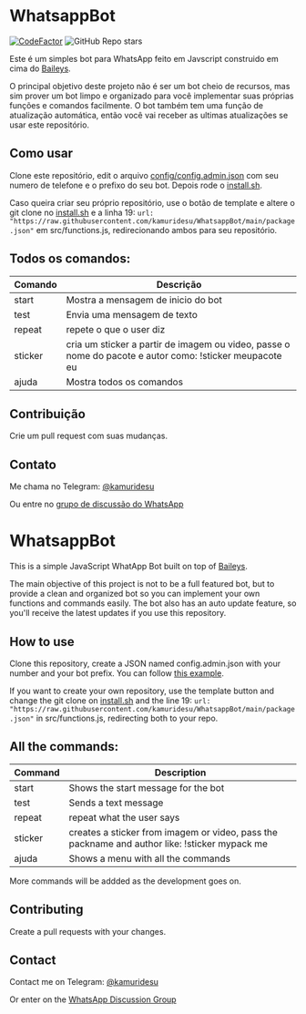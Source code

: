 #  WhatsappBot
[![CodeFactor](https://www.codefactor.io/repository/github/kamuridesu/whatsappbot/badge)](https://www.codefactor.io/repository/github/kamuridesu/whatsappbot)
![GitHub Repo stars](https://img.shields.io/github/stars/kamuridesu/WhatsappBot?style=social)


Este é um simples bot para WhatsApp feito em Javscript construido em cima do [Baileys](https://github.com/adiwajshing/Baileys).

O principal objetivo deste projeto não é ser um bot cheio de recursos, mas sim prover um bot limpo e organizado para você implementar suas próprias funções e comandos facilmente. O bot também tem uma função de atualização automática, então você vai receber as ultimas atualizações se usar este repositório.

## Como usar
Clone este repositório, edit o arquivo [config/config.admin.json](https://github.com/kamuridesu/WhatsappBot/blob/main/config/config.admin.json) com seu numero de telefone e o prefixo do seu bot. Depois rode o [install.sh](https://raw.githubusercontent.com/kamuridesu/WhatsappBot/main/install.sh).

Caso queira criar seu próprio repositório, use o botão de template e altere o git clone no [install.sh](https://raw.githubusercontent.com/kamuridesu/WhatsappBot/main/install.sh) e a linha 19: `url: "https://raw.githubusercontent.com/kamuridesu/WhatsappBot/main/package.json"` em src/functions.js, redirecionando ambos para seu repositório.

## Todos os comandos:
| Comando | Descrição                         |
|---------|-------------------------------------|
| start   | Mostra a mensagem de inicio do bot |
| test    | Envia uma mensagem de texto                |
| repeat  |  repete o que o user diz |
| sticker  |  cria um sticker a partir de imagem ou video, passe o nome do pacote e autor como: !sticker meupacote eu |
| ajuda    |  Mostra todos os comandos |

## Contribuição
Crie um pull request com suas mudanças.

## Contato
Me chama no Telegram: [@kamuridesu](https://t.me/kamuridesu)

Ou entre no [grupo de discussão do WhatsApp](https://chat.whatsapp.com/FCIGqV5RehW2wgalxZ4KDm)


#  WhatsappBot

This is a simple JavaScript WhatApp Bot built on top of [Baileys](https://github.com/adiwajshing/Baileys).

The main objective of this project is not to be a full featured bot, but to provide a clean and organized bot so you can implement your own functions and commands easily. The bot also has an auto update feature, so you'll receive the latest updates if you use this repository. 

## How to use
Clone this repository, create a JSON named config.admin.json with your number and your bot prefix. You can follow [this example](https://github.com/kamuridesu/WhatsappBot/blob/main/example.config.admin.json).

If you want to create your own repository, use the template button and change the git clone on [install.sh](https://raw.githubusercontent.com/kamuridesu/WhatsappBot/main/install.sh) and the line 19: `url: "https://raw.githubusercontent.com/kamuridesu/WhatsappBot/main/package.json"` in src/functions.js, redirecting both to your repo.

## All the commands:
| Command | Description                         |
|---------|-------------------------------------|
| start   | Shows the start message for the bot |
| test    | Sends a text message                |
| repeat  |  repeat what the user says |
| sticker  |  creates a sticker from imagem or video, pass the packname and author like: !sticker mypack me |
| ajuda    |  Shows a menu with all the commands |

More commands will be addded as the development goes on.

## Contributing
Create a pull requests with your changes.

## Contact
Contact me on Telegram: [@kamuridesu](https://t.me/kamuridesu)

Or enter on the [WhatsApp Discussion Group](https://chat.whatsapp.com/FCIGqV5RehW2wgalxZ4KDm)
